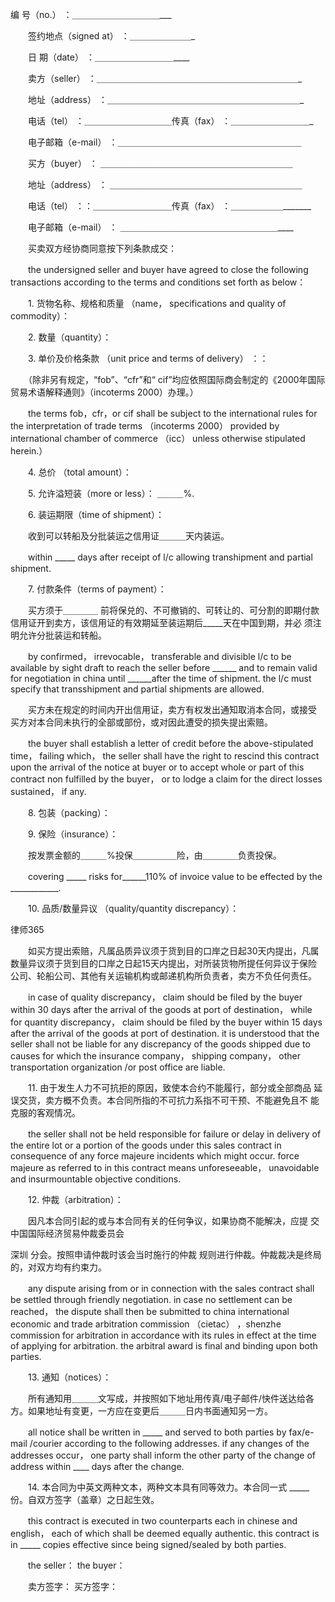 
 编 号（no.） ：＿＿＿＿＿＿＿＿＿＿___

　　签约地点（signed at） ：＿＿＿＿＿＿＿_

　　日 期（date） ：＿＿＿＿＿＿＿＿＿____

　　卖方（seller） ：＿＿＿＿＿＿＿＿＿＿＿＿＿＿＿＿＿＿＿＿＿＿＿_

　　地址（address） ：＿＿＿＿＿＿＿＿＿＿＿＿＿＿＿＿＿＿＿＿＿＿_

　　电话（tel） ：＿＿＿＿＿＿＿＿＿＿传真（fax） ：＿＿＿＿＿＿＿＿＿_

　　电子邮箱（e-mail） ：＿＿＿＿＿＿＿＿＿＿＿＿＿＿＿＿＿＿＿＿＿

　　买方（buyer） ： ＿＿＿＿＿＿＿＿＿＿＿＿＿＿＿＿＿＿＿＿＿＿

　　地址（address） ： ＿＿＿＿＿＿＿＿＿＿＿＿＿＿＿＿＿＿＿＿＿＿

　　电话（tel） ：：＿＿＿＿＿＿＿＿＿传真（fax） ：＿＿＿＿＿＿_______

　　电子邮箱（e-mail） ： ＿＿＿＿＿＿＿＿＿＿＿＿＿＿＿＿＿＿____

　　买卖双方经协商同意按下列条款成交：

　　the undersigned seller and buyer have agreed to close the following transactions according to the terms and conditions set forth as below：

　　1. 货物名称、规格和质量 （name， specifications and quality of commodity）：

　　2. 数量（quantity）：

　　3. 单价及价格条款 （unit price and terms of delivery） ：：

　　（除非另有规定，“fob”、“cfr”和“ cif”均应依照国际商会制定的《2000年国际贸易术语解释通则》（incoterms 2000）办理。）

　　the terms fob，cfr，or cif shall be subject to the international rules for the interpretation of trade terms （incoterms 2000） provided by international chamber of commerce （icc） unless otherwise stipulated herein.）

　　4. 总价 （total amount）：

　　5. 允许溢短装（more or less）： ＿＿＿%.

　　6. 装运期限（time of shipment）：

　　收到可以转船及分批装运之信用证＿＿＿天内装运。

　　within _____ days after receipt of l/c allowing transhipment and partial shipment.

　　7. 付款条件（terms of payment）：

　　买方须于＿＿＿＿ 前将保兑的、不可撤销的、可转让的、可分割的即期付款信用证开到卖方，该信用证的有效期延至装运期后_____天在中国到期，并必 须注明允许分批装运和转船。

　　by confirmed， irrevocable， transferable and divisible l/c to be available by sight draft to reach the seller before ______ and to remain valid for negotiation in china until ______after the time of shipment. the l/c must specify that transshipment and partial shipments are allowed.

　　买方未在规定的时间内开出信用证，卖方有权发出通知取消本合同，或接受 买方对本合同未执行的全部或部份，或对因此遭受的损失提出索赔。

　　the buyer shall establish a letter of credit before the above-stipulated time， failing which， the seller shall have the right to rescind this contract upon the arrival of the notice at buyer or to accept whole or part of this contract non fulfilled by the buyer， or to lodge a claim for the direct losses sustained， if any.

　　8. 包装（packing）：

　　9. 保险（insurance）：

　　按发票金额的＿＿＿%投保＿＿＿＿＿险，由＿＿＿＿负责投保。

　　covering _____ risks for______110% of invoice value to be effected by the ____________.

　　10. 品质/数量异议 （quality/quantity discrepancy）：





 
律师365






　　如买方提出索赔，凡属品质异议须于货到目的口岸之日起30天内提出，凡属 数量异议须于货到目的口岸之日起15天内提出，对所装货物所提任何异议于保险 公司、轮船公司、其他有关运输机构或邮递机构所负责者，卖方不负任何责任。



　　in case of quality discrepancy， claim should be filed by the buyer within 30 days after the arrival of the goods at port of destination， while for quantity discrepancy， claim should be filed by the buyer within 15 days after the arrival of the goods at port of destination. it is understood that the seller shall not be liable for any discrepancy of the goods shipped due to causes for which the insurance company， shipping company， other transportation organization /or post office are liable.



　　11. 由于发生人力不可抗拒的原因，致使本合约不能履行，部分或全部商品 延误交货，卖方概不负责。本合同所指的不可抗力系指不可干预、不能避免且不 能克服的客观情况。



　　the seller shall not be held responsible for failure or delay in delivery of the entire lot or a portion of the goods under this sales contract in consequence of any force majeure incidents which might occur. force majeure as referred to in this contract means unforeseeable， unavoidable and insurmountable objective conditions.



　　12. 仲裁（arbitration）：



　　因凡本合同引起的或与本合同有关的任何争议，如果协商不能解决，应提 交中国国际经济贸易仲裁委员会

深圳
分会。按照申请仲裁时该会当时施行的仲裁 规则进行仲裁。仲裁裁决是终局的，对双方均有约束力。



　　any dispute arising from or in connection with the sales contract shall be settled through friendly negotiation. in case no settlement can be reached， the dispute shall then be submitted to china international economic and trade arbitration commission （cietac） ，shenzhe commission for arbitration in accordance with its rules in effect at the time of applying for arbitration. the arbitral award is final and binding upon both parties.



　　13. 通知（notices）：



　　所有通知用＿＿＿文写成，并按照如下地址用传真/电子邮件/快件送达给各方。如果地址有变更，一方应在变更后＿＿＿日内书面通知另一方。



　　all notice shall be written in _____ and served to both parties by fax/e-mail /courier according to the following addresses. if any changes of the addresses occur， one party shall inform the other party of the change of address within ____ days after the change.



　　14. 本合同为中英文两种文本，两种文本具有同等效力。本合同一式 _____ 份。自双方签字（盖章）之日起生效。



　　this contract is executed in two counterparts each in chinese and english， each of which shall be deemed equally authentic. this contract is in _____ copies effective since being signed/sealed by both parties.



　　the seller： the buyer：



　　卖方签字：                                   买方签字： 


 

 
 
 
 
 
  


  
 

  


  


  
 
 
 
 

